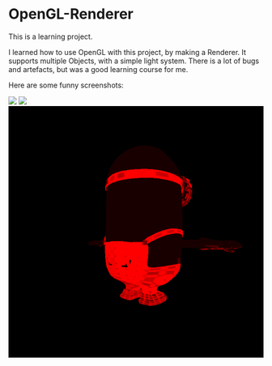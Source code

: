 # OpenGL-Renderer
This is a learning project.

I learned how to use OpenGL with this project, by making a Renderer.
It supports multiple Objects, with a simple light system.
There is a lot of bugs and artefacts, but was a good learning course for me.

Here are some funny screenshots:

![](Renderer/Renderer/screens/Game.gif)
![](Renderer/Renderer/screens/FInal.gif)
![](Renderer/Renderer/screens/Minion.gif)
